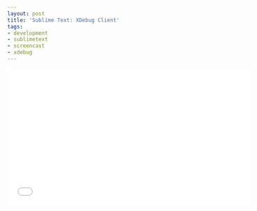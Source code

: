 ```yaml
---
layout: post
title: 'Sublime Text: XDebug Client'
tags:
- development
- sublimetext
- screencast
- xdebug
---
```


<iframe width="560" height="315" src="//www.youtube.com/embed/Zk87LSbxLtw" frameborder="0" allowfullscreen></iframe> 
<https://github.com/martomo/SublimeTextXdebug>